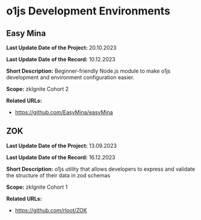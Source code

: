 # o1js Development Environments

## Easy Mina

**Last Update Date of the Project:** 20.10.2023

**Last Update Date of the Record:** 10.12.2023

**Short Description:** Beginner-friendly Node.js module to make o1js development and environment configuration easier.

**Scope:** zkIgnite Cohort 2

**Related URLs:** 

- https://github.com/EasyMina/easyMina

## ZOK

**Last Update Date of the Project:** 13.09.2023

**Last Update Date of the Record:** 16.12.2023

**Short Description:** o1js utility that allows developers to express and validate the structure of their data in zod schemas

**Scope:** zkIgnite Cohort 1

**Related URLs:** 

- https://github.com/rloot/ZOK